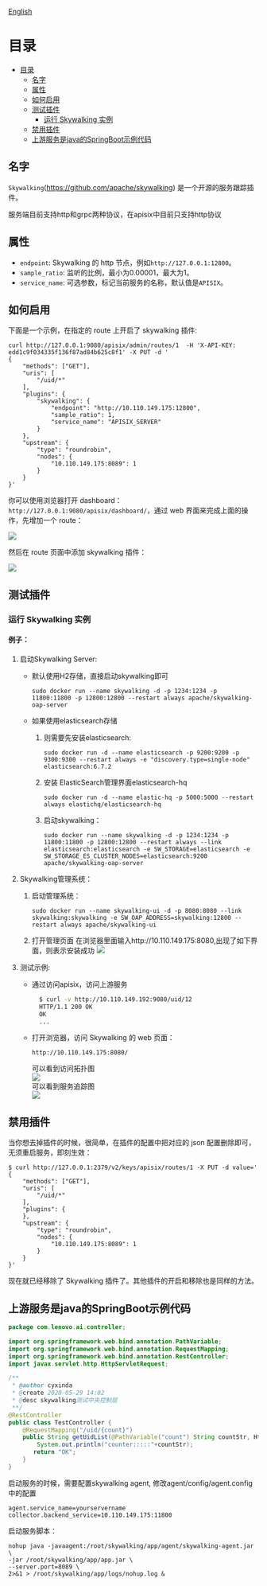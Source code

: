 <!--
#
# Licensed to the Apache Software Foundation (ASF) under one or more
# contributor license agreements.  See the NOTICE file distributed with
# this work for additional information regarding copyright ownership.
# The ASF licenses this file to You under the Apache License, Version 2.0
# (the "License"); you may not use this file except in compliance with
# the License.  You may obtain a copy of the License at
#
#     http://www.apache.org/licenses/LICENSE-2.0
#
# Unless required by applicable law or agreed to in writing, software
# distributed under the License is distributed on an "AS IS" BASIS,
# WITHOUT WARRANTIES OR CONDITIONS OF ANY KIND, either express or implied.
# See the License for the specific language governing permissions and
# limitations under the License.
#
-->

[English](skywalking.md)

# 目录
- [目录](#目录)
  - [名字](#名字)
  - [属性](#属性)
  - [如何启用](#如何启用)
  - [测试插件](#测试插件)
    - [运行 Skywalking 实例](#运行-Skywalking-实例)
  - [禁用插件](#禁用插件)
  - [上游服务是java的SpringBoot示例代码](#上游服务是java的SpringBoot示例代码)

## 名字

`Skywalking`(https://github.com/apache/skywalking) 是一个开源的服务跟踪插件。

服务端目前支持http和grpc两种协议，在apisix中目前只支持http协议

## 属性

* `endpoint`: Skywalking 的 http 节点，例如`http://127.0.0.1:12800`。
* `sample_ratio`: 监听的比例，最小为0.00001，最大为1。
* `service_name`: 可选参数，标记当前服务的名称，默认值是`APISIX`。

## 如何启用

下面是一个示例，在指定的 route 上开启了 skywalking 插件:

```shell
curl http://127.0.0.1:9080/apisix/admin/routes/1  -H 'X-API-KEY: edd1c9f034335f136f87ad84b625c8f1' -X PUT -d '
{
    "methods": ["GET"],
    "uris": [
        "/uid/*"
    ],
    "plugins": {
        "skywalking": {
            "endpoint": "http://10.110.149.175:12800",
            "sample_ratio": 1,
            "service_name": "APISIX_SERVER"
        }
    },
    "upstream": {
        "type": "roundrobin",
        "nodes": {
            "10.110.149.175:8089": 1
        }
    }
}'
```

你可以使用浏览器打开 dashboard：`http://127.0.0.1:9080/apisix/dashboard/`，通过 web 界面来完成上面的操作，先增加一个 route：

![](../images/plugin/skywalking-1.png)

然后在 route 页面中添加 skywalking 插件：

![](../images/plugin/skywalking-2.png)

## 测试插件

### 运行 Skywalking 实例

#### 例子：
1. 启动Skywalking Server:
	- 默认使用H2存储，直接启动skywalking即可
		```
		sudo docker run --name skywalking -d -p 1234:1234 -p 11800:11800 -p 12800:12800 --restart always apache/skywalking-oap-server
		```

	- 如果使用elasticsearch存储
		1. 则需要先安装elasticsearch:
		    ```
		    sudo docker run -d --name elasticsearch -p 9200:9200 -p 9300:9300 --restart always -e "discovery.type=single-node" elasticsearch:6.7.2

		    ```
		2. 安装 ElasticSearch管理界面elasticsearch-hq
		    ```
		    sudo docker run -d --name elastic-hq -p 5000:5000 --restart always elastichq/elasticsearch-hq 
		    ```
		3. 启动skywalking：
		    ```
		    sudo docker run --name skywalking -d -p 1234:1234 -p 11800:11800 -p 12800:12800 --restart always --link elasticsearch:elasticsearch -e SW_STORAGE=elasticsearch -e SW_STORAGE_ES_CLUSTER_NODES=elasticsearch:9200 apache/skywalking-oap-server 
		    ```
2. Skywalking管理系统：
	1. 启动管理系统：
		```
		sudo docker run --name skywalking-ui -d -p 8080:8080 --link skywalking:skywalking -e SW_OAP_ADDRESS=skywalking:12800 --restart always apache/skywalking-ui
		```
	2. 打开管理页面
		在浏览器里面输入http://10.110.149.175:8080,出现了如下界面，则表示安装成功
		![](../images/plugin/skywalking-3.png)

3. 测试示例:
	- 通过访问apisix，访问上游服务

		```bash			
		  $ curl -v http://10.110.149.192:9080/uid/12
		  HTTP/1.1 200 OK
		  OK
		  ...
	  ```
	  
	- 打开浏览器，访问 Skywalking 的 web 页面：
		```
		http://10.110.149.175:8080/
		```
		可以看到访问拓扑图  
		![](../../doc/images/plugin/skywalking-4.png)  
		可以看到服务追踪图  
		![](../../doc/images/plugin/skywalking-5.png)

## 禁用插件

当你想去掉插件的时候，很简单，在插件的配置中把对应的 json 配置删除即可，无须重启服务，即刻生效：

```shell
$ curl http://127.0.0.1:2379/v2/keys/apisix/routes/1 -X PUT -d value='
{
    "methods": ["GET"],
    "uris": [
        "/uid/*"
    ],
    "plugins": {
    },
    "upstream": {
        "type": "roundrobin",
        "nodes": {
            "10.110.149.175:8089": 1
        }
    }
}'
```

现在就已经移除了 Skywalking 插件了。其他插件的开启和移除也是同样的方法。


## 上游服务是java的SpringBoot示例代码

```java
package com.lenovo.ai.controller;

import org.springframework.web.bind.annotation.PathVariable;
import org.springframework.web.bind.annotation.RequestMapping;
import org.springframework.web.bind.annotation.RestController;
import javax.servlet.http.HttpServletRequest;

/**
 * @author cyxinda
 * @create 2020-05-29 14:02
 * @desc skywalking测试中央控制层
 **/
@RestController
public class TestController {
    @RequestMapping("/uid/{count}")
    public String getUidList(@PathVariable("count") String countStr, HttpServletRequest request) {
        System.out.println("counter:::::"+countStr);
       return "OK";
    }
}
```
启动服务的时候，需要配置skywalking agent,
修改agent/config/agent.config中的配置
```
agent.service_name=yourservername
collector.backend_service=10.110.149.175:11800
```
启动服务脚本：
```
nohup java -javaagent:/root/skywalking/app/agent/skywalking-agent.jar \
-jar /root/skywalking/app/app.jar \
--server.port=8089 \
2>&1 > /root/skywalking/app/logs/nohup.log &
```

